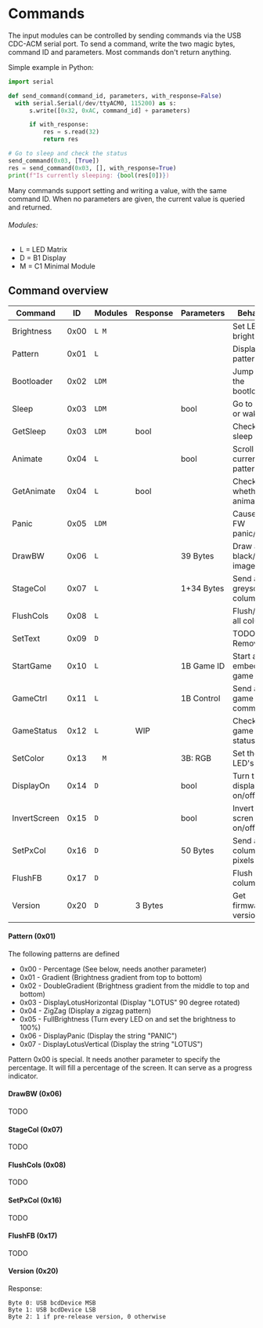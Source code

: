 # Commands

The input modules can be controlled by sending commands via the USB CDC-ACM
serial port. To send a command, write the two magic bytes, command ID and
parameters. Most commands don't return anything.

Simple example in Python:

```python
import serial

def send_command(command_id, parameters, with_response=False)
  with serial.Serial(/dev/ttyACM0, 115200) as s:
      s.write([0x32, 0xAC, command_id] + parameters)

      if with_response:
          res = s.read(32)
          return res

# Go to sleep and check the status
send_command(0x03, [True])
res = send_command(0x03, [], with_response=True)
print(f"Is currently sleeping: {bool(res[0])})
```

Many commands support setting and writing a value, with the same command ID.
When no parameters are given, the current value is queried and returned.

###### Modules:

- L = LED Matrix
- D = B1 Display
- M = C1 Minimal Module

## Command overview

| Command      |   ID | Modules | Response | Parameters | Behavior                 |
| ------------ | ---- | ------- | -------- | ---------- | ------------------------ |
| Brightness   | 0x00 |   `L M` |          |            | Set LED brightness       |
| Pattern      | 0x01 |   `L  ` |          |            | Display a pattern        |
| Bootloader   | 0x02 |   `LDM` |          |            | Jump to the bootloader   |
| Sleep        | 0x03 |   `LDM` |          |       bool | Go to sleep or wake up   |
| GetSleep     | 0x03 |   `LDM` |     bool |            | Check sleep state        |
| Animate      | 0x04 |   `L  ` |          |       bool | Scroll current pattern   |
| GetAnimate   | 0x04 |   `L  ` |     bool |            | Check whether animating  |
| Panic        | 0x05 |   `LDM` |          |            | Cause a FW panic/crash   |
| DrawBW       | 0x06 |   `L  ` |          |   39 Bytes | Draw a black/white image |
| StageCol     | 0x07 |   `L  ` |          | 1+34 Bytes | Send a greyscale column  |
| FlushCols    | 0x08 |   `L  ` |          |            | Flush/draw all columns   |
| SetText      | 0x09 |   ` D ` |          |            | TODO: Remove             |
| StartGame    | 0x10 |   `L  ` |          | 1B Game ID | Start an embeded game    |
| GameCtrl     | 0x11 |   `L  ` |          | 1B Control | Send a game command      |
| GameStatus   | 0x12 |   `L  ` |      WIP |            | Check the game status    |
| SetColor     | 0x13 |   `  M` |          |    3B: RGB | Set the LED's color      |
| DisplayOn    | 0x14 |   ` D ` |          |       bool | Turn the display on/off  |
| InvertScreen | 0x15 |   ` D ` |          |       bool | Invert scren on/off      |
| SetPxCol     | 0x16 |   ` D ` |          |   50 Bytes | Send a column of pixels  |
| FlushFB      | 0x17 |   ` D ` |          |            | Flush all columns        |
| Version      | 0x20 |   ` D ` |  3 Bytes |            | Get firmware version     |

#### Pattern (0x01)

The following patterns are defined

- 0x00 - Percentage (See below, needs another parameter)
- 0x01 - Gradient (Brightness gradient from top to bottom)
- 0x02 - DoubleGradient (Brightness gradient from the middle to top and bottom)
- 0x03 - DisplayLotusHorizontal (Display "LOTUS" 90 degree rotated)
- 0x04 - ZigZag (Display a zigzag pattern)
- 0x05 - FullBrightness (Turn every LED on and set the brightness to 100%)
- 0x06 - DisplayPanic (Display the string "PANIC")
- 0x07 - DisplayLotusVertical (Display the string "LOTUS")

Pattern 0x00 is special. It needs another parameter to specify the percentage.
It will fill a percentage of the screen. It can serve as a progress indicator.

#### DrawBW (0x06)
TODO

#### StageCol (0x07)
TODO

#### FlushCols (0x08)
TODO

#### SetPxCol (0x16)
TODO

#### FlushFB (0x17)
TODO

#### Version (0x20)

Response:

```
Byte 0: USB bcdDevice MSB
Byte 1: USB bcdDevice LSB
Byte 2: 1 if pre-release version, 0 otherwise
```
